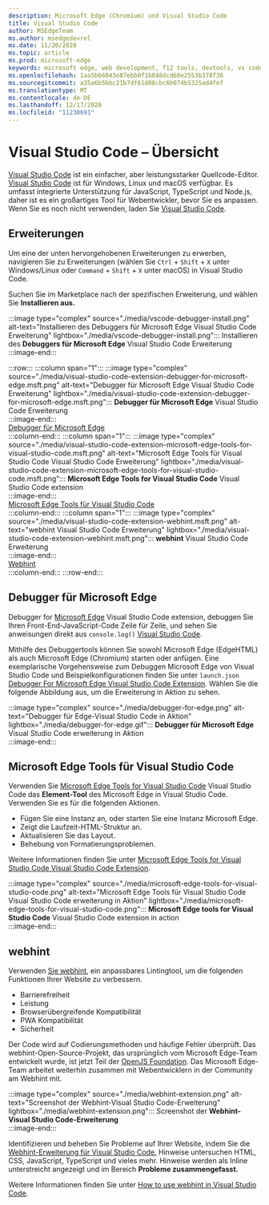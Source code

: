 ```yaml
---
description: Microsoft Edge (Chromium) und Visual Studio Code
title: Visual Studio Code
author: MSEdgeTeam
ms.author: msedgedevrel
ms.date: 11/20/2020
ms.topic: article
ms.prod: microsoft-edge
keywords: microsoft edge, web development, f12 tools, devtools, vs code, visual studio code, debugger, webhint
ms.openlocfilehash: 1aa5b66043e87ebb0f1b848dcd60e2553b378f36
ms.sourcegitcommit: a35a6b5bbc21b7df61d08cbc6b074b5325ad4fef
ms.translationtype: MT
ms.contentlocale: de-DE
ms.lasthandoff: 12/17/2020
ms.locfileid: "11230691"
---
```

# Visual Studio Code – Übersicht  

[Visual Studio Code][VisualStudioCodeDocs] ist ein einfacher, aber leistungsstarker Quellcode-Editor.  [Visual Studio Code][VisualStudioCodeDocs] ist für Windows, Linux und macOS verfügbar.  Es umfasst integrierte Unterstützung für JavaScript, TypeScript und Node.js, daher ist es ein großartiges Tool für Webentwickler, bevor Sie es anpassen.  Wenn Sie es noch nicht verwenden, laden Sie [Visual Studio Code][VisualstudioCode].  

##  <a name="extensions"></a>Erweiterungen  

<!--todo: We want to put something like the tiles for extensions Visual Studio Code uses on this page https://code.visualstudio.com/Docs#top-extensions but I don't think this is a markdown page.  I think it's a web page.  I couldn't find anything in https://github.com/Microsoft/vscode-docs that looks like this page. In the meantime, here's what I've come up with: -->  

Um eine der unten hervorgehobenen Erweiterungen zu erwerben, navigieren Sie zu Erweiterungen \(wählen Sie `Ctrl` + `Shift` + `X` unter Windows/Linux oder `Command` + `Shift` + `X` unter macOS\) in Visual Studio Code.  

Suchen Sie im Marketplace nach der spezifischen Erweiterung, und wählen Sie **Installieren aus.**  

:::image type="complex" source="./media/vscode-debugger-install.png" alt-text="Installieren des Debuggers für Microsoft Edge Visual Studio Code Erweiterung" lightbox="./media/vscode-debugger-install.png":::
   Installieren des **Debuggers für Microsoft Edge** Visual Studio Code Erweiterung  
:::image-end:::  

:::row:::
   :::column span="1":::
      :::image type="complex" source="./media/visual-studio-code-extension-debugger-for-microsoft-edge.msft.png" alt-text="Debugger für Microsoft Edge Visual Studio Code Erweiterung" lightbox="./media/visual-studio-code-extension-debugger-for-microsoft-edge.msft.png":::
         **Debugger für Microsoft Edge** Visual Studio Code Erweiterung  
      :::image-end:::  
      [Debugger für Microsoft Edge](#debugger-for-microsoft-edge)  
   :::column-end:::
   :::column span="1":::
      :::image type="complex" source="./media/visual-studio-code-extension-microsoft-edge-tools-for-visual-studio-code.msft.png" alt-text="Microsoft Edge Tools für Visual Studio Code Visual Studio Code Erweiterung" lightbox="./media/visual-studio-code-extension-microsoft-edge-tools-for-visual-studio-code.msft.png":::
         **Microsoft Edge Tools for Visual Studio Code** Visual Studio Code extension  
      :::image-end:::  
      [Microsoft Edge Tools für Visual Studio Code](#microsoft-edge-tools-for-visual-studio-code)  
   :::column-end:::
   :::column span="1":::
      :::image type="complex" source="./media/visual-studio-code-extension-webhint.msft.png" alt-text="webhint Visual Studio Code Erweiterung" lightbox="./media/visual-studio-code-extension-webhint.msft.png":::
         **webhint** Visual Studio Code Erweiterung  
      :::image-end:::  
      [Webhint](#webhint)  
   :::column-end:::
:::row-end:::  

## <a name="debugger-for-microsoft-edge"></a>Debugger für Microsoft Edge  

Debugger for [Microsoft Edge][VisualstudioMarketplaceDebuggerMicrosoftEdge] Visual Studio Code extension, debuggen Sie Ihren Front-End-JavaScript-Code Zeile für Zeile, und sehen Sie anweisungen direkt aus `console.log()` [Visual Studio Code][VisualstudioCode].  
      
Mithilfe des Debuggertools können Sie sowohl Microsoft Edge \(EdgeHTML\) als auch Microsoft Edge \(Chromium\) starten oder anfügen.  Eine exemplarische Vorgehensweise zum Debuggen Microsoft Edge von Visual Studio Code und Beispielkonfigurationen finden Sie unter `launch.json` [Debugger For Microsoft Edge Visual Studio Code Extension][VisualStudioCodeDebuggerEdge].  Wählen Sie die folgende Abbildung aus, um die Erweiterung in Aktion zu sehen.  

:::image type="complex" source="./media/debugger-for-edge.png" alt-text="Debugger für Edge-Visual Studio Code in Aktion" lightbox="./media/debugger-for-edge.gif":::
   **Debugger für Microsoft Edge** Visual Studio Code erweiterung in Aktion  
:::image-end:::  

## <a name="microsoft-edge-tools-for-visual-studio-code"></a>Microsoft Edge Tools für Visual Studio Code

Verwenden Sie [Microsoft Edge Tools for Visual Studio Code][VisualstudioMarketplaceMicrosoftEdgeToolsVisualStudioCode] Visual Studio Code das **Element-Tool** des Microsoft Edge in Visual Studio Code.  Verwenden Sie es für die folgenden Aktionen.  

*   Fügen Sie eine Instanz an, oder starten Sie eine Instanz Microsoft Edge.  
*   Zeigt die Laufzeit-HTML-Struktur an.  
*   Aktualisieren Sie das Layout.  
*   Behebung von Formatierungsproblemen.  
    
Weitere Informationen finden Sie unter [Microsoft Edge Tools for Visual Studio Code Visual Studio Code Extension][VisualStudioCodeMicrosoftEdgeDevtoolsExtension].  <!--  Choose the following image to see the extension in action.  -->  
      
:::image type="complex" source="./media/microsoft-edge-tools-for-visual-studio-code.png" alt-text="Microsoft Edge Tools für Visual Studio Code Visual Studio Code erweiterung in Aktion" lightbox="./media/microsoft-edge-tools-for-visual-studio-code.png":::
   **Microsoft Edge tools for Visual Studio Code** Visual Studio Code extension in action  
:::image-end:::  

##  <a name="webhint"></a>webhint  
      
Verwenden [Sie webhint][WebhintMain], ein anpassbares Lintingtool, um die folgenden Funktionen Ihrer Website zu verbessern.  

*   Barrierefreiheit
*   Leistung
*   Browserübergreifende Kompatibilität
*   PWA Kompatibilität
*   Sicherheit

Der Code wird auf Codierungsmethoden und häufige Fehler überprüft. Das webhint-Open-Source-Projekt, das ursprünglich vom Microsoft Edge-Team entwickelt wurde, ist jetzt Teil der [OpenJS Foundation][OpenjsFoundation].  Das Microsoft Edge-Team arbeitet weiterhin zusammen mit Webentwicklern in der Community am Webhint mit.  <!--  Choose the following image to see the extension in action.  -->  
      
:::image type="complex" source="./media/webhint-extension.png" alt-text="Screenshot der Webhint-Visual Studio Code-Erweiterung" lightbox="./media/webhint-extension.png":::
   Screenshot der **Webhint-Visual Studio Code-Erweiterung**  
:::image-end:::  
      
Identifizieren und beheben Sie Probleme auf Ihrer Website, indem Sie die [Webhint-Erweiterung für Visual Studio Code.][VisualstudioMarketplaceWebhint]  Hinweise untersuchen HTML, CSS, JavaScript, TypeScript und vieles mehr.  Hinweise werden als Inline unterstreicht angezeigt und im Bereich **Probleme zusammengefasst.**  
      
Weitere Informationen finden Sie unter [How to use webhint in Visual Studio Code][VisualStudioCodeWebhint].  

<!--links -->  

[VisualStudioCodeDebuggerEdge]: ./debugger-for-edge.md "Debugger Für Microsoft Edge Visual Studio Code Erweiterung | Microsoft Docs"  
[VisualStudioCodeMicrosoftEdgeDevtoolsExtension]: ./microsoft-edge-devtools-extension.md "Microsoft Edge DevTools für Visual Studio Code Erweiterung | Microsoft Docs"  
[VisualStudioCodeWebhint]: ./webhint.md "Webhint Visual Studio Code Extension | Microsoft Docs"  

[VisualstudioCode]: https://code.visualstudio.com "Visual Studio Code"  
[VisualStudioCodeDocs]: https://code.visualstudio.com/Docs "Dokumentation | Visual Studio Code"   

[VisualstudioMarketplaceDebuggerMicrosoftEdge]: https://marketplace.visualstudio.com/items?itemName=msjsdiag.debugger-for-edge "Debugger für Microsoft Edge | Visual Studio Marketplace"  
[VisualstudioMarketplaceMicrosoftEdgeToolsVisualStudioCode]: https://marketplace.visualstudio.com/items?itemName=ms-edgedevtools.vscode-edge-devtools "Microsoft Edge Tools für Visual Studio Code | Visual Studio Marketplace"  

[VisualstudioMarketplaceWebhint]: https://marketplace.visualstudio.com/items?itemName=webhint.vscode-webhint "webhint | Visual Studio Marketplace"  

[WebhintMain]:  https://webhint.io "webhint"  
[OpenjsFoundation]:  https://openjsf.org "OpenJS Foundation"  
